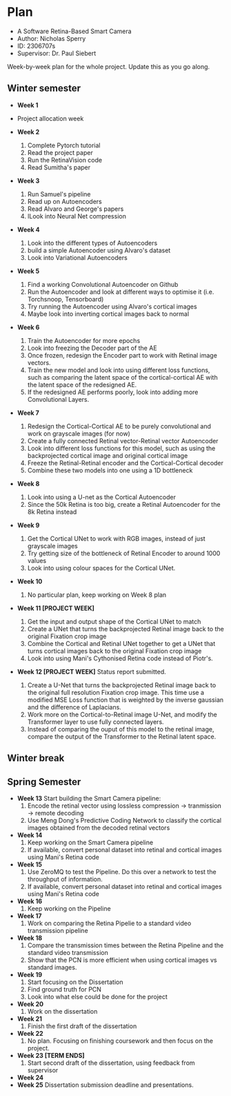 # Plan

* A Software Retina-Based Smart Camera
* Author: Nicholas Sperry
* ID: 2306707s
* Supervisor: Dr. Paul Siebert

Week-by-week plan for the whole project. Update this as you go along.

## Winter semester

* **Week 1**
* Project allocation week

* **Week 2** 
  1. Complete Pytorch tutorial
  2. Read the project paper 
  3. Run the RetinaVision code
  4. Read Sumitha's paper
* **Week 3** 
  1. Run Samuel's pipeline
  2. Read up on Autoencoders
  3. Read Alvaro and George's papers
  4. lLook into Neural Net compression
* **Week 4** 
  1. Look into the different types of Autoencoders
  2. build a simple Autoencoder using Alvaro's dataset
  3. Look into Variational Autoencoders
* **Week 5**
  1. Find a working Convolutional Autoencoder on Github
  2. Run the Autoencoder and look at different ways to optimise it (i.e. Torchsnoop, Tensorboard)
  3. Try running the Autoencoder using Alvaro's cortical images
  4. Maybe look into inverting cortical images back to normal
* **Week 6**
  1. Train the Autoencoder for more epochs
  2. Look into freezing the Decoder part of the AE
  3. Once frozen, redesign the Encoder part to work with Retinal image vectors.
  4. Train the new model and look into using different loss functions, such as comparing the latent space of the cortical-cortical AE with the latent space of the redesigned AE.
  5. If the redesigned AE performs poorly, look into adding more Convolutional Layers.
* **Week 7**
  1. Redesign the Cortical-Cortical AE to be purely convolutional and work on grayscale images (for now)
  2. Create a fully connected Retinal vector-Retinal vector Autoencoder
  3. Look into different loss functions for this model, such as using the backprojected cortical image and original cortical image
  4. Freeze the Retinal-Retinal encoder and the Cortical-Cortical decoder
  5. Combine these two models into one using a 1D bottleneck
* **Week 8**
  1. Look into using a U-net as the Cortical Autoencoder
  2. Since the 50k Retina is too big, create a Retinal Autoencoder for the 8k Retina instead
* **Week 9**
  1. Get the Cortical UNet to work with RGB images, instead of just grayscale images
  2. Try getting size of the bottleneck of Retinal Encoder to around 1000 values
  3. Look into using colour spaces for the Cortical UNet.
* **Week 10**
  1. No particular plan, keep working on Week 8 plan
* **Week 11 [PROJECT WEEK]**
  1. Get the input and output shape of the Cortical UNet to match
  2. Create a UNet that turns the backprojected Retinal image back to the original Fixation crop image
  3. Combine the Cortical and Retinal UNet together to get a UNet that turns cortical images back to the original Fixation crop image
  4. Look into using Mani's Cythonised Retina code instead of Piotr's.
* **Week 12 [PROJECT WEEK]** Status report submitted.
  1. Create a U-Net that turns the backprojected Retinal image back to the original full resolution Fixation crop image. This time use a modified MSE Loss function that is weighted by the inverse gaussian and the difference of Laplacians.
  2. Work more on the Cortical-to-Retinal image U-Net, and modify the Transformer layer to use fully connected layers.
  3. Instead of comparing the ouput of this model to the retinal image, compare the output of the Transformer to the Retinal latent space.


## Winter break

## Spring Semester

* **Week 13**
Start building the Smart Camera pipeline:
  1. Encode the retinal vector using lossless compression -> tranmission -> remote decoding
  2. Use Meng Dong's Predictive Coding Network to classify the cortical images obtained from the decoded retinal vectors
* **Week 14**
  1. Keep working on the Smart Camera pipeline
  2. If available, convert personal dataset into retinal and cortical images using Mani's Retina code
* **Week 15**
  1. Use ZeroMQ to test the Pipeline. Do this over a network to test the throughput of information.
  2. If available, convert personal dataset into retinal and cortical images using Mani's Retina code
* **Week 16**
  1. Keep working on the Pipeline
* **Week 17**
  1. Work on comparing the Retina Pipelie to a standard video transmission pipeline
* **Week 18**
  1. Compare the transmission times between the Retina Pipeline and the standard video transmission
  2. Show that the PCN is more efficient when using cortical images vs standard images.
* **Week 19**
  1. Start focusing on the Dissertation
  2. Find ground truth for PCN
  3. Look into what else could be done for the project
* **Week 20**
  1. Work on the dissertation
* **Week 21**
  1. Finish the first draft of the dissertation
* **Week 22**
  1. No plan. Focusing on finishing coursework and then focus on the project.
* **Week 23 [TERM ENDS]**
  1. Start second draft of the dissertation, using feedback from supervisor
* **Week 24** 
* **Week 25** Dissertation submission deadline and presentations.

